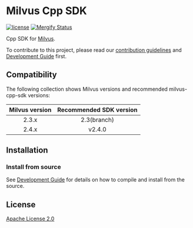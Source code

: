 # Milvus Cpp SDK

[![license](https://img.shields.io/hexpm/l/plug.svg?color=green)](https://github.com/milvus-io/milvus-sdk/blob/master/LICENSE)
[![Mergify Status][mergify-status]][mergify]

Cpp SDK for [Milvus](https://github.com/milvus-io/milvus).

To contribute to this project, please read our [contribution guidelines](https://github.com/milvus-io/milvus/blob/master/CONTRIBUTING.md) and [Development Guide](DEVELOPMENT.md) first.


## Compatibility

The following collection shows Milvus versions and recommended milvus-cpp-sdk versions:

| Milvus version | Recommended SDK version |
|:-----:|:-----:|
| 2.3.x | 2.3(branch)  |
| 2.4.x | v2.4.0  |


## Installation


### Install from source
See [Development Guide](DEVELOPMENT.md) for details on how to compile and install from the source.


## License
[Apache License 2.0](LICENSE)


[mergify]: https://mergify.io
[mergify-status]: https://img.shields.io/endpoint.svg?url=https://gh.mergify.io/badges/milvus-io/milvus-sdk-cpp&style=plastic
